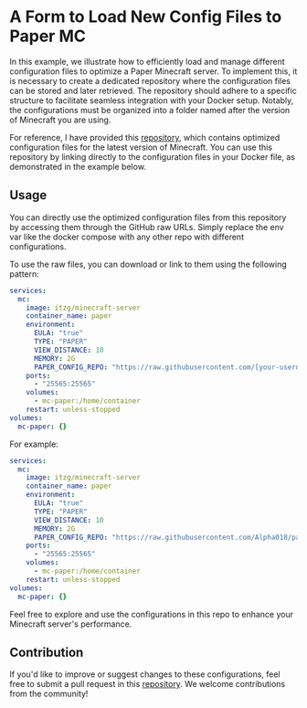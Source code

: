 # A Form to Load New Config Files to Paper MC

In this example, we illustrate how to efficiently load and manage different configuration files to optimize a Paper Minecraft server. To implement this, it is necessary to create a dedicated repository where the configuration files can be stored and later retrieved. The repository should adhere to a specific structure to facilitate seamless integration with your Docker setup. Notably, the configurations must be organized into a folder named after the version of Minecraft you are using.

For reference, I have provided this [repository](https://github.com/Alpha018/paper-config-optimized), which contains optimized configuration files for the latest version of Minecraft. You can use this repository by linking directly to the configuration files in your Docker file, as demonstrated in the example below.

## Usage

You can directly use the optimized configuration files from this repository by accessing them through the GitHub raw URLs. Simply replace the env var like the docker compose with any other repo with different configurations.

To use the raw files, you can download or link to them using the following pattern:

```yaml
services:
  mc:
    image: itzg/minecraft-server
    container_name: paper
    environment:
      EULA: "true"
      TYPE: "PAPER"
      VIEW_DISTANCE: 10
      MEMORY: 2G
      PAPER_CONFIG_REPO: "https://raw.githubusercontent.com/[your-username]/[your-repository]/main/[file-path]"
    ports:
      - "25565:25565"
    volumes:
      - mc-paper:/home/container
    restart: unless-stopped
volumes:
  mc-paper: {}
```

For example:

```yaml
services:
  mc:
    image: itzg/minecraft-server
    container_name: paper
    environment:
      EULA: "true"
      TYPE: "PAPER"
      VIEW_DISTANCE: 10
      MEMORY: 2G
      PAPER_CONFIG_REPO: "https://raw.githubusercontent.com/Alpha018/paper-config-optimized/main"
    ports:
      - "25565:25565"
    volumes:
      - mc-paper:/home/container
    restart: unless-stopped
volumes:
  mc-paper: {}
```

Feel free to explore and use the configurations in this repo to enhance your Minecraft server's performance.

## Contribution

If you'd like to improve or suggest changes to these configurations, feel free to submit a pull request in this [repository](https://github.com/Alpha018/paper-config-optimized). We welcome contributions from the community!

